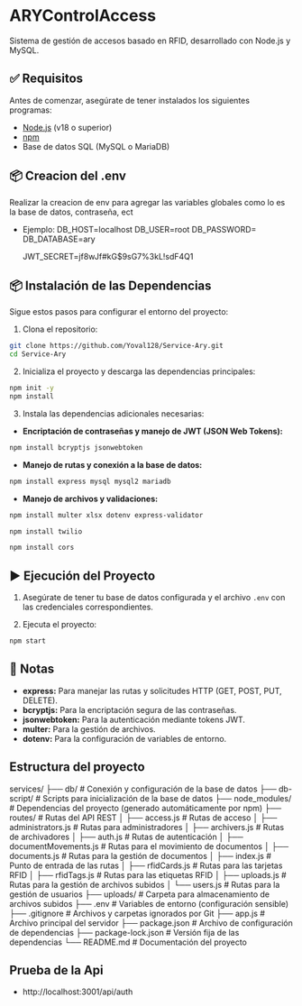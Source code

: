 # ARYControlAccess

Sistema de gestión de accesos basado en RFID, desarrollado con Node.js y MySQL.

## ✅ Requisitos

Antes de comenzar, asegúrate de tener instalados los siguientes programas:

- [Node.js](https://nodejs.org) (v18 o superior)
- [npm](https://www.npmjs.com/)
- Base de datos SQL (MySQL o MariaDB)

## 📦 Creacion del .env
Realizar la creacion de env para agregar las variables globales como lo es la base de datos, contraseña, ect
* Ejemplo:
    DB_HOST=localhost
    DB_USER=root
    DB_PASSWORD=
    DB_DATABASE=ary

    JWT_SECRET=jf8wJf#kG$9sG7%3kL!sdF4Q1
    

## 📦 Instalación de las Dependencias

Sigue estos pasos para configurar el entorno del proyecto:

1. Clona el repositorio:

```bash
git clone https://github.com/Yoval128/Service-Ary.git
cd Service-Ary
```

2. Inicializa el proyecto y descarga las dependencias principales:

```bash
npm init -y
npm install
```

3. Instala las dependencias adicionales necesarias:

- **Encriptación de contraseñas y manejo de JWT (JSON Web Tokens):**

```bash
npm install bcryptjs jsonwebtoken
```

- **Manejo de rutas y conexión a la base de datos:**

```bash
npm install express mysql mysql2 mariadb
```

- **Manejo de archivos y validaciones:**

```bash
npm install multer xlsx dotenv express-validator
```

```bash
npm install twilio
```

```bash
npm install cors
```

## ▶️ Ejecución del Proyecto

1. Asegúrate de tener tu base de datos configurada y el archivo `.env` con las credenciales correspondientes.

2. Ejecuta el proyecto:

```bash
npm start
```

## 📖 Notas

- **express:** Para manejar las rutas y solicitudes HTTP (GET, POST, PUT, DELETE).
- **bcryptjs:** Para la encriptación segura de las contraseñas.
- **jsonwebtoken:** Para la autenticación mediante tokens JWT.
- **multer:** Para la gestión de archivos.
- **dotenv:** Para la configuración de variables de entorno.

## Estructura del proyecto

services/
├── db/ # Conexión y configuración de la base de datos
├── db-script/ # Scripts para inicialización de la base de datos
├── node_modules/ # Dependencias del proyecto (generado automáticamente por npm)
├── routes/ # Rutas del API REST
│ ├── access.js # Rutas de acceso
│ ├── administrators.js # Rutas para administradores
│ ├── archivers.js # Rutas de archivadores
│ ├── auth.js # Rutas de autenticación
│ ├── documentMovements.js # Rutas para el movimiento de documentos
│ ├── documents.js # Rutas para la gestión de documentos
│ ├── index.js # Punto de entrada de las rutas
│ ├── rfidCards.js # Rutas para las tarjetas RFID
│ ├── rfidTags.js # Rutas para las etiquetas RFID
│ ├── uploads.js # Rutas para la gestión de archivos subidos
│ └── users.js # Rutas para la gestión de usuarios
├── uploads/ # Carpeta para almacenamiento de archivos subidos
├── .env # Variables de entorno (configuración sensible)
├── .gitignore # Archivos y carpetas ignorados por Git
├── app.js # Archivo principal del servidor
├── package.json # Archivo de configuración de dependencias
├── package-lock.json # Versión fija de las dependencias
└── README.md # Documentación del proyecto

## Prueba de la Api

- http://localhost:3001/api/auth
